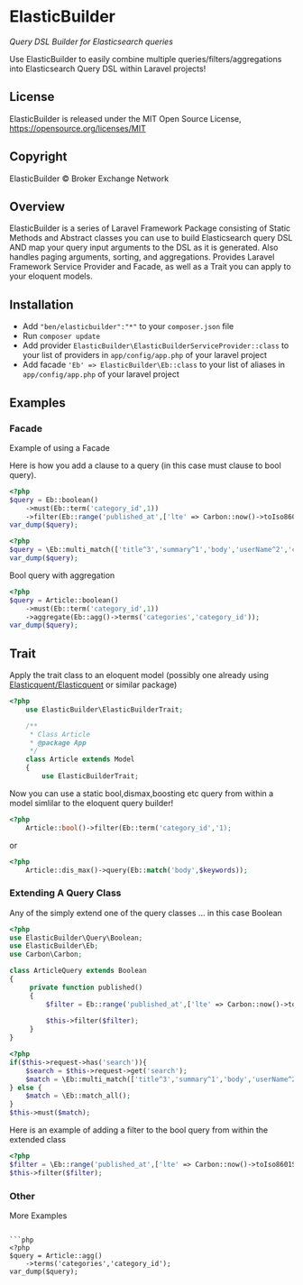 # ElasticBuilder

_Query DSL Builder for Elasticsearch queries_

Use ElasticBuilder to easily combine multiple queries/filters/aggregations into Elasticsearch Query DSL within Laravel projects!

## License

ElasticBuilder is released under the MIT Open Source License, <https://opensource.org/licenses/MIT>

## Copyright

ElasticBuilder &copy; Broker Exchange Network

## Overview 

ElasticBuilder is a series of Laravel Framework Package consisting of Static Methods and Abstract classes you can use to build 
Elasticsearch query DSL AND map your query input arguments to the DSL as it is generated. 
Also handles paging arguments, sorting, and aggregations. Provides Laravel Framework Service Provider and Facade, 
as well as a Trait you can apply to your eloquent models.

## Installation


* Add ```"ben/elasticbuilder":"*"``` to your `composer.json` file
* Run `composer update`
* Add provider `ElasticBuilder\ElasticBuilderServiceProvider::class` to your list of providers in `app/config/app.php` of your laravel project
* Add facade `'Eb' => ElasticBuilder\Eb::class` to your list of aliases in `app/config/app.php` of your laravel project


## Examples


### Facade

Example of using a Facade

Here is how you add a clause to a query (in this case must clause to bool query).

```php
<?php
$query = Eb::boolean()
    ->must(Eb::term('category_id',1))
    ->filter(Eb::range('published_at',['lte' => Carbon::now()->toIso8601String(),'gte' => Carbon::now()->subDay(10)->toIso8601String()]));
var_dump($query);
```

```php
<?php
$query = \Eb::multi_match(['title^3','summary^1','body','userName^2','categoryName^2','tag_string^1'],'lorim ipsum','and','cross_fields');
var_dump($query);
```

Bool query with aggregation

```php
<?php
$query = Article::boolean()
    ->must(Eb::term('category_id',1))
    ->aggregate(Eb::agg()->terms('categories','category_id'));
var_dump($query);
```

## Trait

Apply the trait class to an eloquent model (possibly one already using [Elasticquent/Elasticquent](https://github.com/elasticquent/Elasticquent) or similar package)

```php
<?php
    use ElasticBuilder\ElasticBuilderTrait;

    /**
     * Class Article
     * @package App
     */
    class Article extends Model
    {
        use ElasticBuilderTrait;
```

Now you can use a static bool,dismax,boosting etc query from within a model simlilar to the eloquent query builder!

```php
<?php
    Article::bool()->filter(Eb::term('category_id','1);
```

or 

```php
<?php
    Article::dis_max()->query(Eb::match('body',$keywords));
```


### Extending A Query Class

Any of the simply extend one of the query classes ... in this case Boolean

```php
<?php
use ElasticBuilder\Query\Boolean;
use ElasticBuilder\Eb;
use Carbon\Carbon;

class ArticleQuery extends Boolean
{
     private function published()
     {
         $filter = Eb::range('published_at',['lte' => Carbon::now()->toIso8601String()]);
         
         $this->filter($filter);
     }
}
```


```php
<?php
if($this->request->has('search')){
    $search = $this->request->get('search');
    $match = \Eb::multi_match(['title^3','summary^1','body','userName^2','categoryName^2','tag_string^1'],$search,'and','cross_fields');
} else {
    $match = \Eb::match_all();
}
$this->must($match);
```

Here is an example of adding a filter to the bool query from within the extended class

```php
<?php
$filter = \Eb::range('published_at',['lte' => Carbon::now()->toIso8601String()]);
$this->filter($filter);
```

### Other

More Examples
```

```php
<?php
$query = Article::agg()
    ->terms('categories','category_id');
var_dump($query);

```